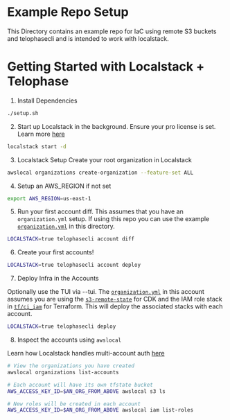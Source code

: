 # Example Repo Setup
This Directory contains an example repo for IaC using remote S3 buckets and telophasecli and is intended to work with localstack.

# Getting Started with Localstack + Telophase
1. Install Dependencies
```bash
./setup.sh
```

2. Start up Localstack in the background. Ensure your pro license is set. Learn more [here](https://docs.localstack.cloud/getting-started/auth-token/)
```bash
localstack start -d
```

3. Localstack Setup
Create your root organization in Localstack
```bash
awslocal organizations create-organization --feature-set ALL
```

4. Setup an AWS_REGION if not set
```bash
export AWS_REGION=us-east-1
```
5. Run your first account diff. This assumes that you have an `organization.yml` setup. If using this repo you can use the example [`organization.yml`](./organization.yml) in this directory.

```bash
LOCALSTACK=true telophasecli account diff
```

6. Create your first accounts!
```bash
LOCALSTACK=true telophasecli account deploy
```

7. Deploy Infra in the Accounts

Optionally use the TUI via --tui. The [`organization.yml`](./organization.yml) in this account assumes you are using the [`s3-remote-state`](./s3-remote-state/) for CDK and the IAM role stack in [`tf/ci_iam`](./tf/ci_iam) for Terraform. This will deploy the associated stacks with each account.
```bash
LOCALSTACK=true telophasecli deploy
```

8. Inspect the accounts using `awslocal`

Learn how Localstack handles multi-account auth [here](https://docs.localstack.cloud/references/multi-account-setups/)
```bash
# View the organizations you have created
awslocal organizations list-accounts

# Each account will have its own tfstate bucket 
AWS_ACCESS_KEY_ID=$AN_ORG_FROM_ABOVE awslocal s3 ls

# New roles will be created in each account
AWS_ACCESS_KEY_ID=$AN_ORG_FROM_ABOVE awslocal iam list-roles
```

